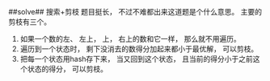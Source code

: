 ﻿##solve##
搜索+剪枝
题目挺长， 不过不难都出来这道题是个什么意思。
主要的剪枝有三个。
1. 如果一个数的左、 左上， 上， 右上的数和它一样， 那么就不用遍历。
2. 遍历到一个状态时， 剩下没消去的数得分加起来都小于最优解， 可以剪枝。
3. 把每一个状态用hash存下来， 当又回到这个状态， 且当前的得分小于之前这个状态的得分， 可以剪枝。

